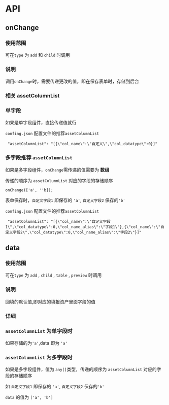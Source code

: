 # API

## onChange

### 使用范围

可在`type` 为 `add` 和 `child` 时调用

### 说明

调用`onChange`时，需要传递更改的值，即在保存表单时，存储到后台

### 相关 assetColumnList

### 单字段

如果是单字段组件，直接传递值就行

`confing.json` 配置文件的推荐`assetColumnList`

```
 "assetColumnList": "[{\"col_name\":\"自定义\",\"col_datatype\":0}]"
```

### 多字段推荐 `assetColumnList`

如果是多字段组件，`onChange`需传递的值需要为 **数组**

传递的顺序为 `assetColumnList` 对应的字段的存储顺序

```
onChange(['a', ''b]);
```

表单保存时，`自定义字段1` 即保存的 `'a'`, `自定义字段2` 保存的`'b'`

`confing.json` 配置文件的推荐`assetColumnList`

```
 "assetColumnList": "[{\"col_name\":\"自定义字段1\",\"col_datatype\":0,\"col_name_alias\":\"字段1\"},{\"col_name\":\"自定义字段2\",\"col_datatype\":0,\"col_name_alias\":\"字段2\"}]"
```

## data

### 使用范围

可在`type` 为 `add` , `child` , `table` , `preview` 时调用

### 说明

回填的默认值,即对应的填报资产里面字段的值

### 详细

### `assetColumnList` 为单字段时

如果存储的为`'a'`,data 即为 `'a'`

### `assetColumnList` 为多字段时

如果是多字段组件，值为 `any[]`类型，传递的顺序为 `assetColumnList` 对应的字段的存储顺序

如 `自定义字段1` 即保存的 `'a'`, `自定义字段2` 保存的`'b'`

`data` 的值为 `['a', 'b']`
